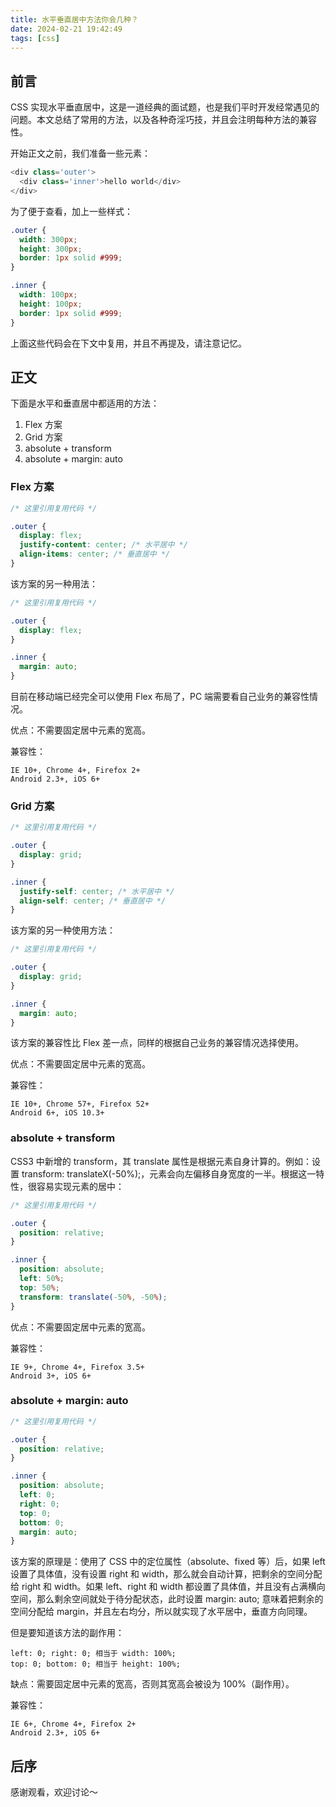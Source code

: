 ```yaml
---
title: 水平垂直居中方法你会几种？
date: 2024-02-21 19:42:49
tags: [css]
---
```


## 前言

CSS 实现水平垂直居中，这是一道经典的面试题，也是我们平时开发经常遇见的问题。本文总结了常用的方法，以及各种奇淫巧技，并且会注明每种方法的兼容性。

开始正文之前，我们准备一些元素：

```javascript
<div class='outer'>
  <div class='inner'>hello world</div>
</div>
```

为了便于查看，加上一些样式：

```css
.outer {
  width: 300px;
  height: 300px;
  border: 1px solid #999;
}

.inner {
  width: 100px;
  height: 100px;
  border: 1px solid #999;
}
```

上面这些代码会在下文中复用，并且不再提及，请注意记忆。

## 正文

下面是水平和垂直居中都适用的方法：

1. Flex 方案
2. Grid 方案
3. absolute + transform
4. absolute + margin: auto

### Flex 方案

```css
/* 这里引用复用代码 */

.outer {
  display: flex;
  justify-content: center; /* 水平居中 */
  align-items: center; /* 垂直居中 */
}
```

该方案的另一种用法：

```css
/* 这里引用复用代码 */

.outer {
  display: flex;
}

.inner {
  margin: auto;
}
```

目前在移动端已经完全可以使用 Flex 布局了，PC 端需要看自己业务的兼容性情况。

优点：不需要固定居中元素的宽高。

兼容性：

```
IE 10+, Chrome 4+, Firefox 2+
Android 2.3+, iOS 6+
```

### Grid 方案

```css
/* 这里引用复用代码 */

.outer {
  display: grid;
}

.inner {
  justify-self: center; /* 水平居中 */
  align-self: center; /* 垂直居中 */
}
```

该方案的另一种使用方法：

```css
/* 这里引用复用代码 */

.outer {
  display: grid;
}

.inner {
  margin: auto;
}
```

该方案的兼容性比 Flex 差一点，同样的根据自己业务的兼容情况选择使用。

优点：不需要固定居中元素的宽高。

兼容性：

```
IE 10+, Chrome 57+, Firefox 52+
Android 6+, iOS 10.3+
```

### absolute + transform

CSS3 中新增的 transform，其 translate 属性是根据元素自身计算的。例如：设置 transform: translateX(-50%);，元素会向左偏移自身宽度的一半。根据这一特性，很容易实现元素的居中：

```css
/* 这里引用复用代码 */

.outer {
  position: relative;
}

.inner {
  position: absolute;
  left: 50%;
  top: 50%;
  transform: translate(-50%, -50%);
}
```

优点：不需要固定居中元素的宽高。

兼容性：

```
IE 9+, Chrome 4+, Firefox 3.5+
Android 3+, iOS 6+
```

### absolute + margin: auto

```css
/* 这里引用复用代码 */

.outer {
  position: relative;
}

.inner {
  position: absolute;
  left: 0;
  right: 0;
  top: 0;
  bottom: 0;
  margin: auto;
}
```

该方案的原理是：使用了 CSS 中的定位属性（absolute、fixed 等）后，如果 left 设置了具体值，没有设置 right 和 width，那么就会自动计算，把剩余的空间分配给 right 和 width。如果 left、right 和 width 都设置了具体值，并且没有占满横向空间，那么剩余空间就处于待分配状态，此时设置 margin: auto; 意味着把剩余的空间分配给 margin，并且左右均分，所以就实现了水平居中，垂直方向同理。

但是要知道该方法的副作用：

```
left: 0; right: 0; 相当于 width: 100%;
top: 0; bottom: 0; 相当于 height: 100%;
```

缺点：需要固定居中元素的宽高，否则其宽高会被设为 100%（副作用）。

兼容性：

```
IE 6+, Chrome 4+, Firefox 2+
Android 2.3+, iOS 6+
```

## 后序

感谢观看，欢迎讨论～
